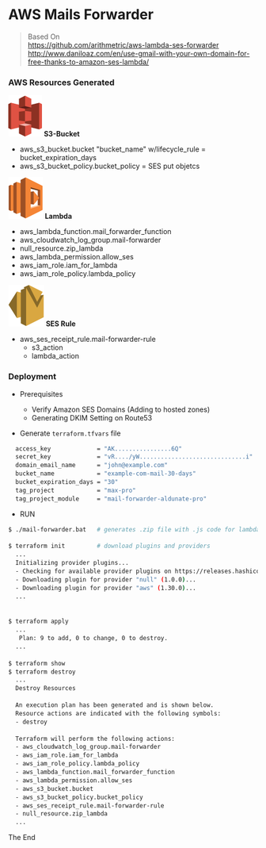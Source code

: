 # AWS Mails Forwarder

> Based On  
> https://github.com/arithmetric/aws-lambda-ses-forwarder  
> http://www.daniloaz.com/en/use-gmail-with-your-own-domain-for-free-thanks-to-amazon-ses-lambda/  

### AWS Resources Generated
![](icos/Storage_AmazonS3.png) 
**S3-Bucket**  
* aws_s3_bucket.bucket "bucket_name" w/lifecycle_rule = bucket_expiration_days
* aws_s3_bucket_policy.bucket_policy = SES put objetcs

![](icos/Compute_AWSLambda.png) 
**Lambda**  
* aws_lambda_function.mail_forwarder_function
* aws_cloudwatch_log_group.mail-forwarder
* null_resource.zip_lambda
* aws_lambda_permission.allow_ses  
* aws_iam_role.iam_for_lambda
* aws_iam_role_policy.lambda_policy

![](icos/Messaging_AmazonSES.png) 
**SES Rule**  
* aws_ses_receipt_rule.mail-forwarder-rule
  - s3_action
  - lambda_action

### Deployment

* Prerequisites
  - Verify Amazon SES Domains (Adding to hosted zones)
  - Generating DKIM Setting on Route53

* Generate `terraform.tfvars` file
```bash
  access_key             = "AK................6Q"
  secret_key             = "vR..../yW..............................i"
  domain_email_name      = "john@example.com"
  bucket_name            = "example-com-mail-30-days"
  bucket_expiration_days = "30"
  tag_project            = "max-pro"
  tag_project_module     = "mail-forwarder-aldunate-pro"
```

* RUN
```bash
$ ./mail-forwarder.bat   # generates .zip file with .js code for lambda function

$ terraform init         # download plugins and providers
  ...
  Initializing provider plugins...
  - Checking for available provider plugins on https://releases.hashicorp.com...
  - Downloading plugin for provider "null" (1.0.0)...
  - Downloading plugin for provider "aws" (1.30.0)...
  ...


$ terraform apply
  ...
   Plan: 9 to add, 0 to change, 0 to destroy.
  ...

$ terraform show
$ terraform destroy
  ...
  Destroy Resources

  An execution plan has been generated and is shown below.
  Resource actions are indicated with the following symbols:
  - destroy

  Terraform will perform the following actions:
  - aws_cloudwatch_log_group.mail-forwarder
  - aws_iam_role.iam_for_lambda
  - aws_iam_role_policy.lambda_policy
  - aws_lambda_function.mail_forwarder_function
  - aws_lambda_permission.allow_ses
  - aws_s3_bucket.bucket
  - aws_s3_bucket_policy.bucket_policy
  - aws_ses_receipt_rule.mail-forwarder-rule
  - null_resource.zip_lambda  
  ...
```


The End